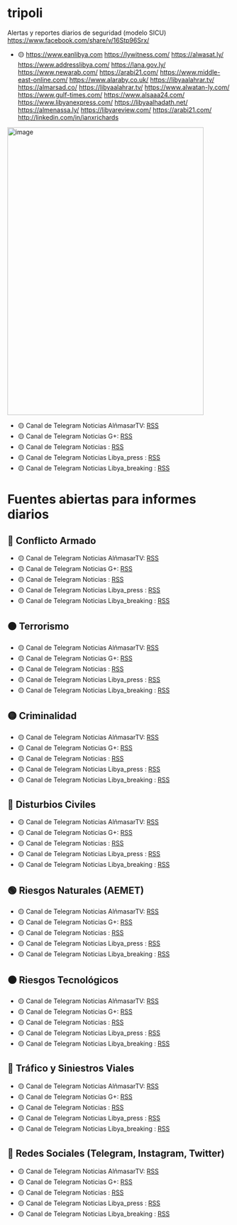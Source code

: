 # tripoli
Alertas y reportes diarios de seguridad (modelo SICU)
https://www.facebook.com/share/v/16Stp96Srx/
- 🟡 https://www.eanlibya.com
https://lywitness.com/
https://alwasat.ly/
https://www.addresslibya.com/
https://lana.gov.ly/
https://www.newarab.com/
https://arabi21.com/
https://www.middle-east-online.com/
https://www.alaraby.co.uk/
https://libyaalahrar.tv/
https://almarsad.co/
https://libyaalahrar.tv/
https://www.alwatan-ly.com/
https://www.gulf-times.com/
https://www.alsaaa24.com/
https://www.libyanexpress.com/
https://libyaalhadath.net/
https://almenassa.ly/
https://libyareview.com/
https://arabi21.com/
http://linkedin.com/in/ianxrichards
<img width="442" height="649" alt="image" src="https://github.com/user-attachments/assets/71f11695-e60d-4c30-84cd-81dc2e8e469d" />

- 🟡 Canal de Telegram Noticias AlñmasarTV: [RSS](https://t.me/almasartvlibya)
- 🟡 Canal de Telegram Noticias G+: [RSS](https://t.me/gplusss)
- 🟡 Canal de Telegram Noticias : [RSS](https://t.me/sefr0ly)
- 🟡 Canal de Telegram Noticias Libya_press : [RSS](https://t.me/libyapress)
- 🟡 Canal de Telegram Noticias Libya_breaking : [RSS](https://t.me/libyabreaking)
# Fuentes abiertas para informes diarios

## 🔴 Conflicto Armado

- 🟡 Canal de Telegram Noticias AlñmasarTV: [RSS](https://t.me/almasartvlibya)
- 🟡 Canal de Telegram Noticias G+: [RSS](https://t.me/gplusss)
- 🟡 Canal de Telegram Noticias : [RSS](https://t.me/sefr0ly)
- 🟡 Canal de Telegram Noticias Libya_press : [RSS](https://t.me/libyapress)
- 🟡 Canal de Telegram Noticias Libya_breaking : [RSS](https://t.me/libyabreaking)

## 🟠 Terrorismo

- 🟡 Canal de Telegram Noticias AlñmasarTV: [RSS](https://t.me/almasartvlibya)
- 🟡 Canal de Telegram Noticias G+: [RSS](https://t.me/gplusss)
- 🟡 Canal de Telegram Noticias : [RSS](https://t.me/sefr0ly)
- 🟡 Canal de Telegram Noticias Libya_press : [RSS](https://t.me/libyapress)
- 🟡 Canal de Telegram Noticias Libya_breaking : [RSS](https://t.me/libyabreaking)

## 🟡 Criminalidad

- 🟡 Canal de Telegram Noticias AlñmasarTV: [RSS](https://t.me/almasartvlibya)
- 🟡 Canal de Telegram Noticias G+: [RSS](https://t.me/gplusss)
- 🟡 Canal de Telegram Noticias : [RSS](https://t.me/sefr0ly)
- 🟡 Canal de Telegram Noticias Libya_press : [RSS](https://t.me/libyapress)
- 🟡 Canal de Telegram Noticias Libya_breaking : [RSS](https://t.me/libyabreaking)

## 🔵 Disturbios Civiles

- 🟡 Canal de Telegram Noticias AlñmasarTV: [RSS](https://t.me/almasartvlibya)
- 🟡 Canal de Telegram Noticias G+: [RSS](https://t.me/gplusss)
- 🟡 Canal de Telegram Noticias : [RSS](https://t.me/sefr0ly)
- 🟡 Canal de Telegram Noticias Libya_press : [RSS](https://t.me/libyapress)
- 🟡 Canal de Telegram Noticias Libya_breaking : [RSS](https://t.me/libyabreaking)

## 🟢 Riesgos Naturales (AEMET)

- 🟡 Canal de Telegram Noticias AlñmasarTV: [RSS](https://t.me/almasartvlibya)
- 🟡 Canal de Telegram Noticias G+: [RSS](https://t.me/gplusss)
- 🟡 Canal de Telegram Noticias : [RSS](https://t.me/sefr0ly)
- 🟡 Canal de Telegram Noticias Libya_press : [RSS](https://t.me/libyapress)
- 🟡 Canal de Telegram Noticias Libya_breaking : [RSS](https://t.me/libyabreaking)

## ⚫ Riesgos Tecnológicos

- 🟡 Canal de Telegram Noticias AlñmasarTV: [RSS](https://t.me/almasartvlibya)
- 🟡 Canal de Telegram Noticias G+: [RSS](https://t.me/gplusss)
- 🟡 Canal de Telegram Noticias : [RSS](https://t.me/sefr0ly)
- 🟡 Canal de Telegram Noticias Libya_press : [RSS](https://t.me/libyapress)
- 🟡 Canal de Telegram Noticias Libya_breaking : [RSS](https://t.me/libyabreaking)

## 🚗 Tráfico y Siniestros Viales

- 🟡 Canal de Telegram Noticias AlñmasarTV: [RSS](https://t.me/almasartvlibya)
- 🟡 Canal de Telegram Noticias G+: [RSS](https://t.me/gplusss)
- 🟡 Canal de Telegram Noticias : [RSS](https://t.me/sefr0ly)
- 🟡 Canal de Telegram Noticias Libya_press : [RSS](https://t.me/libyapress)
- 🟡 Canal de Telegram Noticias Libya_breaking : [RSS](https://t.me/libyabreaking)

## 📡 Redes Sociales (Telegram, Instagram, Twitter)

- 🟡 Canal de Telegram Noticias AlñmasarTV: [RSS](https://t.me/almasartvlibya)
- 🟡 Canal de Telegram Noticias G+: [RSS](https://t.me/gplusss)
- 🟡 Canal de Telegram Noticias : [RSS](https://t.me/sefr0ly)
- 🟡 Canal de Telegram Noticias Libya_press : [RSS](https://t.me/libyapress)
- 🟡 Canal de Telegram Noticias Libya_breaking : [RSS](https://t.me/libyabreaking)
